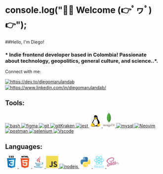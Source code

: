    
# console.log("👋🏽 Welcome (👉ﾟヮﾟ)👉");                                

##Hello, I'm Diego!

### * <strong>Indie frontend developer based in Colombia!</strong> Passionate about technology, geopolitics, general culture, and science..*.

Connect with me:

<p align="left">
   <a href="https://dev.to/diegomarulandab" target="_blank" rel="noopener noreferrer"><img align="center"
                          src="https://raw.githubusercontent.com/rahuldkjain/github-profile-readme-generator/master/src/images/icons/Social/devto.svg"
                          alt="https://dev.to/diegomarulandab" height="30" width="40" /></a>
                      <a href="https://www.linkedin.com/in/diegomarulandab/" target="_blank" rel="noopener noreferrer"><img align="center"
                          src="https://raw.githubusercontent.com/rahuldkjain/github-profile-readme-generator/master/src/images/icons/Social/linked-in-alt.svg"
                          alt="https://www.linkedin.com/in/diegomarulandab/" height="30" width="40" /></a>
</p>

## Tools:
<p align="left">     <a href="https://www.gnu.org/software/bash/" target="_blank" rel=" noopener noreferrer"> <img
                              src="https://www.vectorlogo.zone/logos/gnu_bash/gnu_bash-icon.svg" alt="bash" width="40" height="40" /> </a> <a
                            href="https://www.w3schools.com/css/" target="_blank" rel="noopener noreferrer">
                            <a href="https://www.figma.com/" target="_blank" rel=" noopener noreferrer"> <img
                                src="https://www.vectorlogo.zone/logos/figma/figma-icon.svg" alt="figma" width="40" height="40" /> </a> <a
                              href="https://git-scm.com/" target="_blank" rel=" noopener noreferrer"> <img
                                src="https://www.vectorlogo.zone/logos/git-scm/git-scm-icon.svg" alt="git" width="40" height="40" /> </a> <a
                              href="https://www.gitkraken.com/" target="_blank" rel=" noopener noreferrer"> <img
                                src="https://www.vectorlogo.zone/logos/gitkraken/gitkraken-icon.svg" alt="gitKraken" width="40" height="40" />
                            </a> <a href="https://www.w3.org/html/" target="_blank" rel="noopener noreferrer">
                              <a href="https://jestjs.io" target="_blank" rel="noopener noreferrer"> <img
                                  src="https://www.vectorlogo.zone/logos/jestjsio/jestjsio-icon.svg" alt="jest" width="40" height="40" /> </a> <a
                                href="https://www.linux.org/" target="_blank" rel="noopener noreferrer"> <img
                                  src="https://raw.githubusercontent.com/devicons/devicon/master/icons/linux/linux-original.svg" alt="linux"
                                  width="40" height="40" /> </a>
                              <a href="https://www.mongodb.com/" target="_blank" rel="noopener noreferrer"> <img
                                  src="https://raw.githubusercontent.com/devicons/devicon/master/icons/mongodb/mongodb-original-wordmark.svg"
                                  alt="mongodb" width="40" height="50" /> </a> <a href="https://www.mysql.com/" target="_blank" rel="noopener noreferrer">
                                <img src="https://www.vectorlogo.zone/logos/mysql/mysql-official.svg" alt="mysql" width="50" height="50" /> </a>
                              <a href="https://neovim.io/" target="_blank" rel="noopener noreferrer"> <img
                                  src="https://www.vectorlogo.zone/logos/neovimio/neovimio-icon.svg" alt="Neovim" width="40" height="40" /> </a>
                              <a href="https://www.postman.com/" target="_blank" rel="noopener noreferrer"> <img
                                  src="https://www.vectorlogo.zone/logos/getpostman/getpostman-icon.svg" alt="postman" width="40" height="40" />
                              </a>
                              <a href="https://www.selenium.dev" target="_blank" rel="noopener noreferrer"> <img
                                  src="https://raw.githubusercontent.com/detain/svg-logos/780f25886640cef088af994181646db2f6b1a3f8/svg/selenium-logo.svg"
                                  alt="selenium" width="40" height="40" /> </a> <a href="https://code.visualstudio.com/" target="_blank"
                                rel="noopener noreferrer"> <img src="https://www.vectorlogo.zone/logos/visualstudio_code/visualstudio_code-icon.svg"
                                  alt="Vscode" width="40" height="40" /> </a>
  
## Languages:
<p align="left">     <a href="https://www.w3schools.com/css/" target="_blank" rel="noopener noreferrer"> <img
                                      src="https://raw.githubusercontent.com/devicons/devicon/master/icons/css3/css3-original-wordmark.svg" alt="css3"
                                      width="40" height="40" /> </a> <a href="https://www.w3.org/html/" target="_blank" rel="noopener noreferrer"> <img
                                      src="https://raw.githubusercontent.com/devicons/devicon/master/icons/html5/html5-original-wordmark.svg" alt="html5"
                                      width="40" height="40" /> </a> <a href="https://www.java.com" target="_blank" rel="noopener noreferrer"> <img
                                      src="https://raw.githubusercontent.com/devicons/devicon/master/icons/java/java-original.svg" alt="java" width="40"
                                      height="40" /> </a> <a href="https://developer.mozilla.org/en-US/docs/Web/JavaScript" target="_blank"
                                    rel="noopener noreferrer"> <img
                                      src="https://raw.githubusercontent.com/devicons/devicon/master/icons/javascript/javascript-original.svg"
                                      alt="javascript" width="40" height="40" /> </a> <a href="https://nodejs.org" target="_blank" rel="noopener noreferrer"> <img
                                      src="https://www.vectorlogo.zone/logos/nodejs/nodejs-icon.svg" alt="nodejs" width="40" height="40" /> </a> <a
                                    href="https://www.python.org" target="_blank" rel="noopener noreferrer"> <img
                                      src="https://raw.githubusercontent.com/devicons/devicon/master/icons/python/python-original.svg" alt="python"
                                      width="40" height="40" /> </a> <a href="https://reactjs.org/" target="_blank" rel="noopener noreferrer"> <img
                                      src="https://raw.githubusercontent.com/devicons/devicon/master/icons/react/react-original-wordmark.svg" alt="react"
                                      width="40" height="40" /> </a> <a href="https://sass-lang.com" target="_blank" rel="noopener noreferrer"> <img
                                      src="https://raw.githubusercontent.com/devicons/devicon/master/icons/sass/sass-original.svg" alt="sass" width="40"
                                      height="40" /> </a>  </p>










